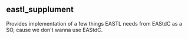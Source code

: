 ## eastl_supplument

Provides implementation of a few things EASTL needs from EAStdC as a SO, cause we don't
wanna use EAStdC.